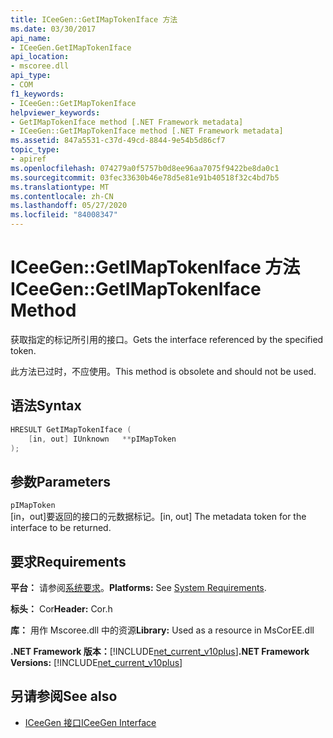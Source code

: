 ```yaml
---
title: ICeeGen::GetIMapTokenIface 方法
ms.date: 03/30/2017
api_name:
- ICeeGen.GetIMapTokenIface
api_location:
- mscoree.dll
api_type:
- COM
f1_keywords:
- ICeeGen::GetIMapTokenIface
helpviewer_keywords:
- GetIMapTokenIface method [.NET Framework metadata]
- ICeeGen::GetIMapTokenIface method [.NET Framework metadata]
ms.assetid: 847a5531-c37d-49cd-8844-9e54b5d86cf7
topic_type:
- apiref
ms.openlocfilehash: 074279a0f5757b0d8ee96aa7075f9422be8da0c1
ms.sourcegitcommit: 03fec33630b46e78d5e81e91b40518f32c4bd7b5
ms.translationtype: MT
ms.contentlocale: zh-CN
ms.lasthandoff: 05/27/2020
ms.locfileid: "84008347"
---
```

# <a name="iceegengetimaptokeniface-method"></a><span data-ttu-id="a118b-102">ICeeGen::GetIMapTokenIface 方法</span><span class="sxs-lookup"><span data-stu-id="a118b-102">ICeeGen::GetIMapTokenIface Method</span></span>
<span data-ttu-id="a118b-103">获取指定的标记所引用的接口。</span><span class="sxs-lookup"><span data-stu-id="a118b-103">Gets the interface referenced by the specified token.</span></span>  
  
 <span data-ttu-id="a118b-104">此方法已过时，不应使用。</span><span class="sxs-lookup"><span data-stu-id="a118b-104">This method is obsolete and should not be used.</span></span>  
  
## <a name="syntax"></a><span data-ttu-id="a118b-105">语法</span><span class="sxs-lookup"><span data-stu-id="a118b-105">Syntax</span></span>  
  
```cpp  
HRESULT GetIMapTokenIface (  
    [in, out] IUnknown   **pIMapToken  
);  
```  
  
## <a name="parameters"></a><span data-ttu-id="a118b-106">参数</span><span class="sxs-lookup"><span data-stu-id="a118b-106">Parameters</span></span>  
 `pIMapToken`  
 <span data-ttu-id="a118b-107">[in，out]要返回的接口的元数据标记。</span><span class="sxs-lookup"><span data-stu-id="a118b-107">[in, out] The metadata token for the interface to be returned.</span></span>  
  
## <a name="requirements"></a><span data-ttu-id="a118b-108">要求</span><span class="sxs-lookup"><span data-stu-id="a118b-108">Requirements</span></span>  
 <span data-ttu-id="a118b-109">**平台：** 请参阅[系统要求](../../get-started/system-requirements.md)。</span><span class="sxs-lookup"><span data-stu-id="a118b-109">**Platforms:** See [System Requirements](../../get-started/system-requirements.md).</span></span>  
  
 <span data-ttu-id="a118b-110">**标头：** Cor</span><span class="sxs-lookup"><span data-stu-id="a118b-110">**Header:** Cor.h</span></span>  
  
 <span data-ttu-id="a118b-111">**库：** 用作 Mscoree.dll 中的资源</span><span class="sxs-lookup"><span data-stu-id="a118b-111">**Library:** Used as a resource in MsCorEE.dll</span></span>  
  
 <span data-ttu-id="a118b-112">**.NET Framework 版本：**[!INCLUDE[net_current_v10plus](../../../../includes/net-current-v10plus-md.md)]</span><span class="sxs-lookup"><span data-stu-id="a118b-112">**.NET Framework Versions:** [!INCLUDE[net_current_v10plus](../../../../includes/net-current-v10plus-md.md)]</span></span>  
  
## <a name="see-also"></a><span data-ttu-id="a118b-113">另请参阅</span><span class="sxs-lookup"><span data-stu-id="a118b-113">See also</span></span>

- [<span data-ttu-id="a118b-114">ICeeGen 接口</span><span class="sxs-lookup"><span data-stu-id="a118b-114">ICeeGen Interface</span></span>](iceegen-interface.md)
